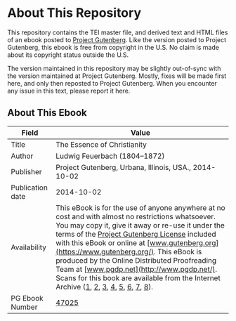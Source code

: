 # About This Repository

This repository contains the TEI master file, and derived text and HTML files of an ebook posted to [Project Gutenberg](https://www.gutenberg.org/). Like the version posted to Project Gutenberg, this ebook is free from copyright in the U.S. No claim is made about its copyright status outside the U.S.

The version maintained in this repository may be slightly out-of-sync with the version maintained at Project Gutenberg. Mostly, fixes will be made first here, and only then reposted to Project Gutenberg. When you encounter any issue in this text, please report it here.

## About This Ebook

| Field | Value |
| ----- | ----- |
| Title | The Essence of Christianity |
| Author | Ludwig Feuerbach (1804–1872) |
| Publisher | Project Gutenberg, Urbana, Illinois, USA., 2014-10-02 |
| Publication date | 2014-10-02 |
| Availability | This eBook is for the use of anyone anywhere at no cost and with almost no restrictions whatsoever. You may copy it, give it away or re-use it under the terms of the [Project Gutenberg License](https://www.gutenberg.org/license) included with this eBook or online at [www.gutenberg.org](https://www.gutenberg.org/). This eBook is produced by the Online Distributed Proofreading Team at [www.pgdp.net](http://www.pgdp.net/). Scans for this book are available from the Internet Archive ([1](https://archive.org/details/a581696600feneuoft), [2](https://archive.org/details/essencechristia00eliogoog), [3](https://archive.org/details/essencechristia01eliogoog), [4](https://archive.org/details/essenceofchristi00feue), [5](https://archive.org/details/essenceofchristi00feu), [6](https://archive.org/details/essenceofchrist00feue), [7](https://archive.org/details/essencechristia00feuegoog), [8](https://archive.org/details/cu31924063561413)). |
| PG Ebook Number | [47025](https://www.gutenberg.org/ebooks/47025) |
